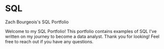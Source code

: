 # SQL
Zach Bourgeois's SQL Portfolio

Welcome to my SQL Portfolio!
This portfolio contains examples of SQL I've written on my journey to become a data analyst.
Thank you for looking!
Feel free to reach out if you have any questions.
